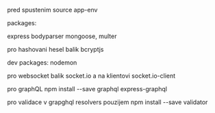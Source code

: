 pred spustenim 
source app-env

packages:

express
bodyparser
mongoose,
multer

pro hashovani hesel balik bcryptjs

dev packages:
nodemon


pro websocket balik socket.io a na klientovi socket.io-client


pro graphQL 
npm install --save graphql express-graphql

pro validace v grapghql resolvers pouzijem
npm install --save validator